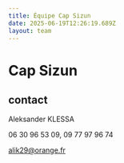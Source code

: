 ```yaml
---
title: Équipe Cap Sizun
date: 2025-06-19T12:26:19.689Z
layout: team
---
```


# Cap Sizun



## contact 

Aleksander KLESSA

06 30 96 53 09, 09 77 97 96 74

alik29@orange.fr

